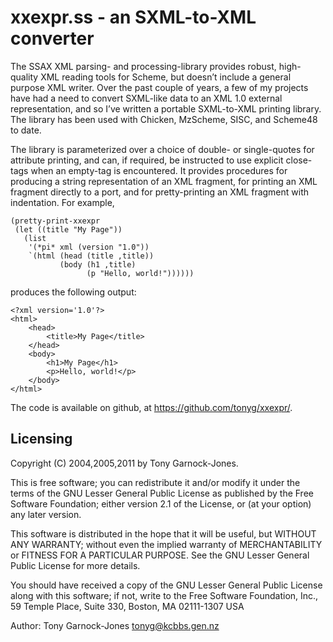 # xxexpr.ss - an SXML-to-XML converter

The SSAX XML parsing- and processing-library provides robust,
high-quality XML reading tools for Scheme, but doesn’t include a
general purpose XML writer. Over the past couple of years, a few of my
projects have had a need to convert SXML-like data to an XML 1.0
external representation, and so I’ve written a portable SXML-to-XML
printing library. The library has been used with Chicken, MzScheme,
SISC, and Scheme48 to date.

The library is parameterized over a choice of double- or single-quotes
for attribute printing, and can, if required, be instructed to use
explicit close-tags when an empty-tag is encountered. It provides
procedures for producing a string representation of an XML fragment,
for printing an XML fragment directly to a port, and for
pretty-printing an XML fragment with indentation. For example,

    (pretty-print-xxexpr
     (let ((title "My Page"))
       (list
        '(*pi* xml (version "1.0"))
        `(html (head (title ,title))
               (body (h1 ,title)
                     (p "Hello, world!"))))))

produces the following output:

    <?xml version='1.0'?>
    <html>
        <head>
            <title>My Page</title>
        </head>
        <body>
            <h1>My Page</h1>
            <p>Hello, world!</p>
        </body>
    </html>

The code is available on github, at https://github.com/tonyg/xxexpr/.

## Licensing

Copyright (C) 2004,2005,2011 by Tony Garnock-Jones.

This is free software; you can redistribute it and/or modify it under
the terms of the GNU Lesser General Public License as published by the
Free Software Foundation; either version 2.1 of the License, or (at
your option) any later version.

This software is distributed in the hope that it will be useful, but
WITHOUT ANY WARRANTY; without even the implied warranty of
MERCHANTABILITY or FITNESS FOR A PARTICULAR PURPOSE.  See the GNU
Lesser General Public License for more details.

You should have received a copy of the GNU Lesser General Public
License along with this software; if not, write to the Free Software
Foundation, Inc., 59 Temple Place, Suite 330, Boston, MA 02111-1307
USA

Author: Tony Garnock-Jones <tonyg@kcbbs.gen.nz>
